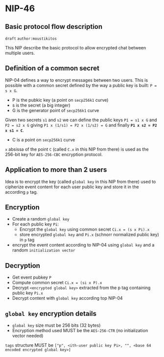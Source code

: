 # NIP-46

## Basic protocol flow description

`draft` `author:moustikitos`

This NIP describe the basic protocol to allow encrypted chat between multiple users.

## Definition of a common secret

NIP-04 defines a way to encrypt messages between two users.
This is possible with a common secret defined by the way a public key is built: `P = s x G`.

- P is the pubkic key (a point on `secp256k1` curve)
- s is the secret (a big integer)
- G is the generator point of `secp256k1` curve

Given two secrets `s1` and `s2` we can define the public keys `P1 = s1 x G` and `P2 = s2 x G` giving `P1 x (1/s1) = P2 x (1/s2) = G` and finally **`P1 x s2 = P2 x s1 = C`**.

- C is a point on `secp256k1` curve

`x` absissa of the point `C` (called `C.x` in this NIP from there) is used as the 256-bit key for `AES-256-CBC` encryption protocol.

## Application to more than 2 users

Idea is to encrypt the key (called `global key` in this NIP from there) used to cipherize event content for each user public key and store it in the according `p` tag.

## Encryption

- Create a random `global key`
- For each public key `Pi`:
  - Encrypt the `global key` using common secret `Ci.x = (s x Pi).x`
  - store encrypted `global key` and `Pi.x` (schnorr normalized public key) in `p` tag
- encrypt the event content according to NIP-04 using `global key` and a random `initialization vector`

## Decryption

- Get event pubkey `P`
- Compute common secret `Ci.x = (si x P).x`
- Decrypt `<encrypted global key>` extracted from the p tag containing public key `Pi.x`
- Decrypt content with `global key` according top NIP-04

## `global key` encryption details

- `global key` size must be 256 bits (32 bytes)
- Encryption method used MUST be the `AES-256-CTR` (no initialization vector needed)

`tags` structure MUST be `["p", <ith-user public key Pi>, "", <base 64 encoded encrypted global key>]`

